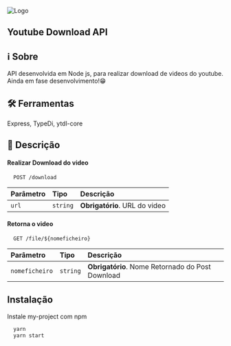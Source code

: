 ![Logo](https://user-images.githubusercontent.com/44404484/170301196-05054990-b970-4880-911d-7490ed55e69c.png)
## Youtube Download API

## ℹ️ Sobre

API desenvolvida em Node js, para realizar download de videos do youtube.
Ainda em fase desenvolvimento!😁
    
## 🛠  Ferramentas
Express, TypeDi, ytdl-core

## 📖 Descrição

#### Realizar Download do video

```http
  POST /download
```

| Parâmetro   | Tipo       | Descrição                           |
| :---------- | :--------- | :---------------------------------- |
| `url` | `string` | **Obrigatório**. URL do video |

#### Retorna o video

```http
  GET /file/${nomeficheiro}
```

| Parâmetro   | Tipo       | Descrição                                   |
| :---------- | :--------- | :------------------------------------------ |
| `nomeficheiro`      | `string` | **Obrigatório**. Nome Retornado do Post Download|





## Instalação

Instale my-project com npm

```bash
  yarn 
  yarn start
```

